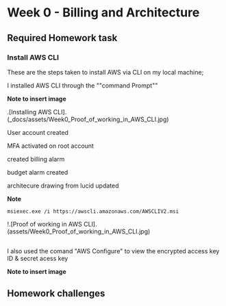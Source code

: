 # Week 0 -  Billing and Architecture

## Required Homework task

### Install AWS CLI

These are the steps taken to install AWS via CLI on my local machine;

I installed AWS CLI through the ""command Prompt""

**Note to insert image**

.[Installing AWS CLI].(_docs/assets/Week0_Proof_of_working_in_AWS_CLI.jpg)

User account created

MFA activated on root account

created billing alarm

budget alarm created

architecure drawing from lucid updated


**Note**




```    
msiexec.exe /i https://awscli.amazonaws.com/AWSCLIV2.msi

```

!.[Proof of working in AWS CLI].(assets/Week0_Proof_of_working_in_AWS_CLI.jpg)

##
I also used the comand "AWS Configure" to view the encrypted access key ID & secret acess key

**Note to insert image**
## Homework challenges  


